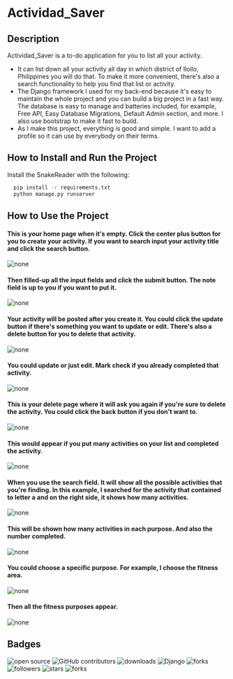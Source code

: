 # Actividad_Saver

## Description
Actividad_Saver is a to-do application for you to list all your activity.

- It can list down all your activity all day in which district of Iloilo, Philippines you will do that. To make it more convenient, there's also a search functionality to help you find that list or activity.
- The Django framework I used for my back-end because it's easy to maintain the whole project and you can build a big project in a fast way. The database is easy to manage and batteries included, for example, Free API, Easy Database Migrations, Default Admin section, and more. I also use bootstrap to make it fast to build.
- As I make this project, everything is good and simple. I want to add a profile so it can use by everybody on their terms.

## How to Install and Run the Project

Install the SnakeReader with the following:

```bash
  pip install -r requirements.txt
  python manage.py runserver
```

## How to Use the Project
#### This is your home page when it's empty. Click the center plus button for you to create your activity. If you want to search input your activity title and click the search button.
![none](screenshots/1.png?raw=true)
#### Then filled-up all the input fields and click the submit button. The note field is up to you if you want to put it.
![none](screenshots/2.png?raw=true)
#### Your activity will be posted after you create it. You could click the update button if there's something you want to update or edit. There's also a delete button for you to delete that activity.
![none](screenshots/3.png?raw=true)
#### You could update or just edit. Mark check if you already completed that activity.
![none](screenshots/4.png?raw=true)
#### This is your delete page where it will ask you again if you're sure to delete the activity. You could click the back button if you don't want to.
![none](screenshots/5.png?raw=true)
#### This would appear if you put many activities on your list and completed the activity.
![none](screenshots/6.png?raw=true)
#### When you use the search field. It will show all the possible activities that you're finding. In this example, I searched for the activity that contained to letter a and on the right side, it shows how many activities. 
![none](screenshots/7.png?raw=true)
#### This will be shown how many activities in each purpose. And also the number completed.
![none](screenshots/8.png?raw=true)
#### You could choose a specific purpose. For example, I choose the fitness area.
![none](screenshots/10.png?raw=true)
#### Then all the fitness purposes appear.
![none](screenshots/11.png?raw=true)

## Badges
![open source](https://img.shields.io/badge/Open%20Source-%F0%9F%92%9A-white)
![GitHub contributors](https://img.shields.io/github/contributors/Llanz-dev/SnakeReader)
![downloads](https://img.shields.io/github/downloads/Llanz-dev/SnakeReader/total)
![Django](https://img.shields.io/badge/django-4.1.1-brightgreen)
![forks](https://img.shields.io/github/last-commit/Llanz-dev/SnakeReader)
![followers](https://img.shields.io/github/followers/Llanz-dev?style=social)
![stars](https://img.shields.io/github/stars/Llanz-dev?style=social)
![forks](https://img.shields.io/github/forks/Llanz-dev/SnakeReader?style=social)
